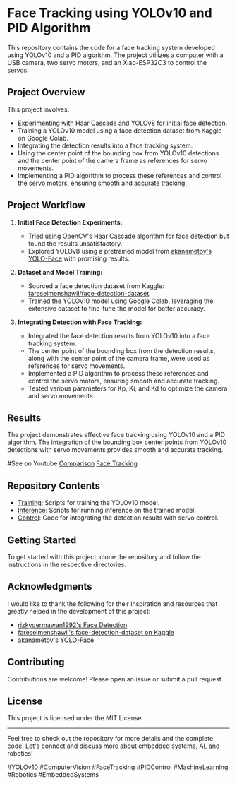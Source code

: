 # Face Tracking using YOLOv10 and PID Algorithm

This repository contains the code for a face tracking system developed using YOLOv10 and a PID algorithm. The project utilizes a computer with a USB camera, two servo motors, and an Xiao-ESP32C3 to control the servos.

## Project Overview

This project involves:
- Experimenting with Haar Cascade and YOLOv8 for initial face detection.
- Training a YOLOv10 model using a face detection dataset from Kaggle on Google Colab.
- Integrating the detection results into a face tracking system.
- Using the center point of the bounding box from YOLOv10 detections and the center point of the camera frame as references for servo movements.
- Implementing a PID algorithm to process these references and control the servo motors, ensuring smooth and accurate tracking.

## Project Workflow

1. **Initial Face Detection Experiments:**
   - Tried using OpenCV's Haar Cascade algorithm for face detection but found the results unsatisfactory.
   - Explored YOLOv8 using a pretrained model from [akanametov's YOLO-Face](https://github.com/akanametov/yolo-face) with promising results.

2. **Dataset and Model Training:**
   - Sourced a face detection dataset from Kaggle: [fareselmenshawii/face-detection-dataset](https://www.kaggle.com/datasets/fareselmenshawii/face-detection-dataset).
   - Trained the YOLOv10 model using Google Colab, leveraging the extensive dataset to fine-tune the model for better accuracy.

3. **Integrating Detection with Face Tracking:**
   - Integrated the face detection results from YOLOv10 into a face tracking system.
   - The center point of the bounding box from the detection results, along with the center point of the camera frame, were used as references for servo movements.
   - Implemented a PID algorithm to process these references and control the servo motors, ensuring smooth and accurate tracking.
   - Tested various parameters for Kp, Ki, and Kd to optimize the camera and servo movements.

## Results

The project demonstrates effective face tracking using YOLOv10 and a PID algorithm. The integration of the bounding box center points from YOLOv10 detections with servo movements provides smooth and accurate tracking.

#See on Youtube
[Comparison](https://www.youtube.com/watch?v=AQaKaxn0tus)
[Face Tracking](https://www.youtube.com/watch?v=R1tLrp82sE0)

## Repository Contents

- [Training](https://github.com/fitranurmayadi/yolov10_face_tracking/tree/main/Training%20yolov10): Scripts for training the YOLOv10 model.
- [Inference](https://github.com/fitranurmayadi/yolov10_face_tracking/tree/main/face_tracking_yolov10): Scripts for running inference on the trained model.
- [Control](https://github.com/fitranurmayadi/yolov10_face_tracking/tree/main/ServoXY_Serial): Code for integrating the detection results with servo control.

## Getting Started

To get started with this project, clone the repository and follow the instructions in the respective directories.

## Acknowledgments

I would like to thank the following for their inspiration and resources that greatly helped in the development of this project:
- [rizkydermawan1992's Face Detection](https://github.com/rizkydermawan1992/Face-Detection)
- [fareselmenshawii's face-detection-dataset on Kaggle](https://www.kaggle.com/datasets/fareselmenshawii/face-detection-dataset)
- [akanametov's YOLO-Face](https://github.com/akanametov/yolo-face)

## Contributing

Contributions are welcome! Please open an issue or submit a pull request.

## License

This project is licensed under the MIT License.

---

Feel free to check out the repository for more details and the complete code. Let's connect and discuss more about embedded systems, AI, and robotics!

#YOLOv10 #ComputerVision #FaceTracking #PIDControl #MachineLearning #Robotics #EmbeddedSystems

